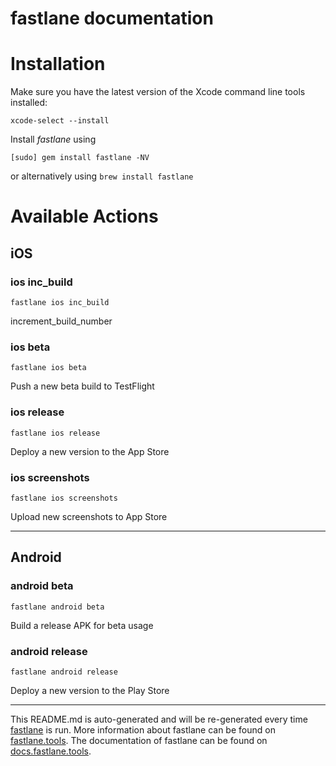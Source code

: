 fastlane documentation
================
# Installation

Make sure you have the latest version of the Xcode command line tools installed:

```
xcode-select --install
```

Install _fastlane_ using
```
[sudo] gem install fastlane -NV
```
or alternatively using `brew install fastlane`

# Available Actions
## iOS
### ios inc_build
```
fastlane ios inc_build
```
increment_build_number
### ios beta
```
fastlane ios beta
```
Push a new beta build to TestFlight
### ios release
```
fastlane ios release
```
Deploy a new version to the App Store
### ios screenshots
```
fastlane ios screenshots
```
Upload new screenshots to App Store

----

## Android
### android beta
```
fastlane android beta
```
Build a release APK for beta usage
### android release
```
fastlane android release
```
Deploy a new version to the Play Store

----

This README.md is auto-generated and will be re-generated every time [fastlane](https://fastlane.tools) is run.
More information about fastlane can be found on [fastlane.tools](https://fastlane.tools).
The documentation of fastlane can be found on [docs.fastlane.tools](https://docs.fastlane.tools).
